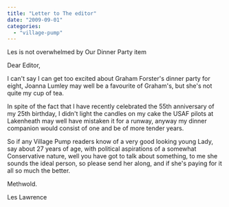 ```yaml
---
title: "Letter to The editor"
date: "2009-09-01"
categories: 
  - "village-pump"
---
```


Les is not overwhelmed by Our Dinner Party item

Dear Editor,

I can't say I can get too excited about Graham Forster's dinner party for eight, Joanna Lumley may well be a favourite of Graham's, but she's not quite my cup of tea.

In spite of the fact that I have recently celebrated the 55th anniversary of my 25th birthday, I didn't light the candles on my cake the USAF pilots at Lakenheath may well have mistaken it for a runway, anyway my dinner companion would consist of one and be of more tender years.

So if any Village Pump readers know of a very good looking young Lady, say about 27 years of age, with political aspirations of a somewhat Conservative nature, well you have got to talk about something, to me she sounds the ideal person, so please send her along, and if she's paying for it all so much the better.

Methwold.

Les Lawrence
